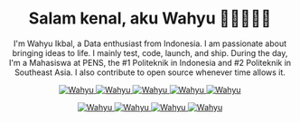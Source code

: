 <h1 align="center">Salam kenal, aku Wahyu 👋🏼👨🏻‍💻</h1>

<p align="center">I'm Wahyu Ikbal, a Data enthusiast from Indonesia. I am passionate about bringing ideas to life. I mainly test, code, launch, and ship. During the day, I'm a Mahasiswa at PENS, the #1 Politeknik in Indonesia and #2 Politeknik in Southeast Asia. I also contribute to open source whenever time allows it.</p>

<p align="center">
  <a href="https://medium.com/@wahyuikbal" target="_blank">
    <img src="https://img.shields.io/badge/Medium-DC143C?style=for-the-badge&logo=medium&logoColor=white" alt="Wahyu" />
  </a>
  <a href="https://linkedin.com/in/wahyuikbalmaulana/" target="_blank">
    <img src="https://img.shields.io/badge/LinkedIn-0077B5?style=for-the-badge&logo=linkedin&logoColor=white" alt="Wahyu" />
  </a>
  <a href="https://twitter.com/_alsiam" target="_blank">
    <img src="https://img.shields.io/badge/Twitter-1DA1F2?style=for-the-badge&logo=twitter&logoColor=white" alt="Wahyu" />
  </a>
  <a href="https://www.instagram.com/wahyuikbal_m" target="_blank">
    <img src="https://img.shields.io/badge/Instagram-fe4164?style=for-the-badge&logo=instagram&logoColor=white" alt="Wahyu" />
  </a> 
  <a href="https://facebook.com/alsiam.dev" target="_blank">
    <img src="https://img.shields.io/badge/Facebook-20BEFF?&style=for-the-badge&logo=facebook&logoColor=white" alt="Wahyu" />
  </a> 
</p>

<p align="center">
  <a href="https://www.datacamp.com/portfolio/wahyuikbalmaulana" target="_blank">
    <img src="https://img.shields.io/badge/Datacamp-05192D?style=for-the-badge&logo=datacamp&logoColor=03E860" alt="Wahyu" />
  </a>
   <a href="https://www.udemy.com/user/wahyu-ikbal-maulana/" target="_blank">
    <img src="https://img.shields.io/badge/Udemy-1769ff?style=for-the-badge&logo=udemy&logoColor=white" alt="Wahyu" />
  </a>
    <a href="https://www.behance.net/wahyuikbalmaulana" target="_blank">
    <img src="https://img.shields.io/badge/Behance-1769ff?style=for-the-badge&logo=behance&logoColor=white" alt="Wahyu" />
  </a>
    <a href="https://www.kaggle.com/wahyuikbalmaulana" target="_blank">
    <img src="https://img.shields.io/badge/Kaggle-20BEFF?style=for-the-badge&logo=kaggle&logoColor=white" alt="Wahyu" />
  </a>
</p>

<br />
